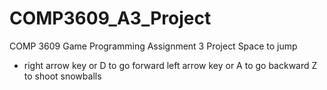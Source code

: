 # COMP3609_A3_Project
COMP 3609 Game Programming Assignment 3 Project
Space to jump
- right arrow key or D to go forward
left arrow key or A to go backward
Z to shoot snowballs
